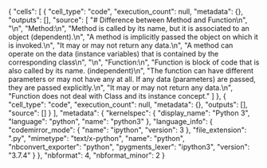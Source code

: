 {
 "cells": [
  {
   "cell_type": "code",
   "execution_count": null,
   "metadata": {},
   "outputs": [],
   "source": [
    "# Difference between Method and Function\n",
    "\n",
    "Method:\n",
    "Method is called by its name, but it is associated to an object (dependent).\n",
    "A method is implicitly passed the object on which it is invoked.\n",
    "It may or may not return any data.\n",
    "A method can operate on the data (instance variables) that is contained by the corresponding class\n",
    "\n",
    "Function:\n",
    "Function is block of code that is also called by its name. (independent)\n",
    "The function can have different parameters or may not have any at all. If any data (parameters) are passed, they are passed explicitly.\n",
    "It may or may not return any data.\n",
    "Function does not deal with Class and its instance concept."
   ]
  },
  {
   "cell_type": "code",
   "execution_count": null,
   "metadata": {},
   "outputs": [],
   "source": []
  }
 ],
 "metadata": {
  "kernelspec": {
   "display_name": "Python 3",
   "language": "python",
   "name": "python3"
  },
  "language_info": {
   "codemirror_mode": {
    "name": "ipython",
    "version": 3
   },
   "file_extension": ".py",
   "mimetype": "text/x-python",
   "name": "python",
   "nbconvert_exporter": "python",
   "pygments_lexer": "ipython3",
   "version": "3.7.4"
  }
 },
 "nbformat": 4,
 "nbformat_minor": 2
}
